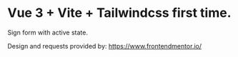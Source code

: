 # Vue 3 + Vite + Tailwindcss first time.

Sign form with active state.

Design and requests provided by: https://www.frontendmentor.io/ 



